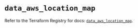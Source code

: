 # `data_aws_location_map`

Refer to the Terraform Registry for docs: [`data_aws_location_map`](https://registry.terraform.io/providers/hashicorp/aws/5.100.0/docs/data-sources/location_map).
